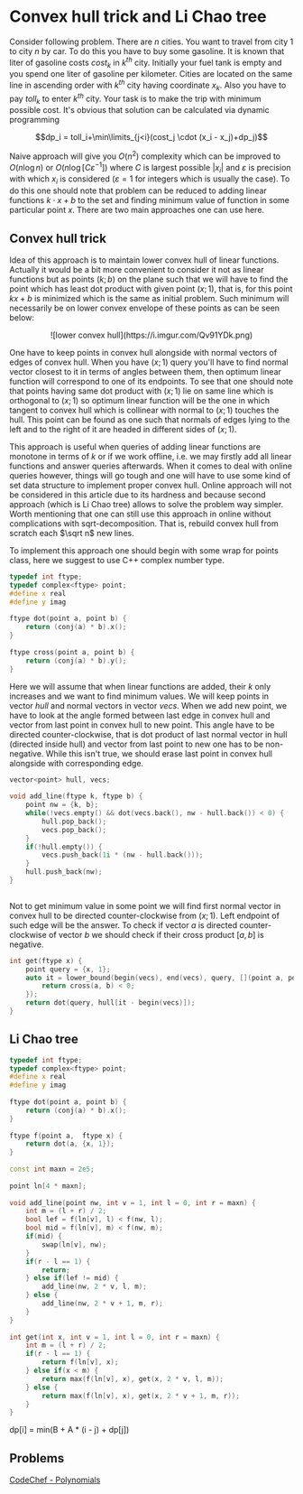 <!--?title Convex hull trick and Li Chao tree -->

# Convex hull trick and Li Chao tree

Consider following problem. There are $n$ cities. You want to travel from city $1$ to city $n$ by car. To do this you have to buy some gasoline. It is known that liter of gasoline costs $cost_k$ in $k^{th}$ city. Initially your fuel tank is empty and you spend one liter of gasoline per kilometer. Cities are located on the same line in ascending order with $k^{th}$ city having coordinate $x_k$. Also you have to pay $toll_k$ to enter $k^{th}$ city. Your task is to make the trip with minimum possible cost. It's obvious that solution can be calculated via dynamic programming

$$dp_i = toll_i+\min\limits_{j<i}(cost_j \cdot (x_i - x_j)+dp_j)$$

Naive approach will give you $O(n^2)$ complexity which can be improved to $O(n \log n)$ or $O(n \log [C \varepsilon^{-1}])$ where $C$ is largest possible $|x_i|$ and $\varepsilon$ is precision with which $x_i$ is considered ($\varepsilon = 1$ for integers which is usually the case). To do this one should note that problem can be reduced to adding linear functions $k \cdot x + b$ to the set and finding minimum value of function in some particular point $x$. There are two main approaches one can use here.

## Convex hull trick

Idea of this approach is to maintain lower convex hull of linear functions. Actually it would be a bit more convenient to consider it not as linear functions but as points $(k;b)$ on the plane such that we will have to find the point which has least dot product with given point $(x;1)$, that is, for this point $kx+b$ is minimized which is the same as initial problem. Such minimum will necessarily be on lower convex envelope of these points as can be seen below:

<center> ![lower convex hull](https://i.imgur.com/Qv91YDk.png) </center>

One have to keep points in convex hull alongside with normal vectors of edges of convex hull. When you have $(x;1)$ query you'll have to find normal vector closest to it in terms of angles between them, then optimum linear function will correspond to one of its endpoints. To see that one should note that points having same dot product with $(x;1)$ lie on same line which is orthogonal to $(x;1)$ so optimum linear function will be the one in which tangent to convex hull which is collinear with normal to $(x;1)$ touches the hull. This point can be found as one such that normals of edges lying to the left and to the right of it are headed in different sides of $(x;1)$.

This approach is useful when queries of adding linear functions are monotone in terms of $k$ or if we work offline, i.e. we may firstly add all linear functions and answer queries afterwards. When it comes to deal with online queries however, things will go tough and one will have to use some kind of set data structure to implement proper convex hull. Online approach will not be considered in this article due to its hardness and because second approach (which is Li Chao tree) allows to solve the problem way simpler. Worth mentioning that one can still use this approach in online without complications with sqrt-decomposition. That is, rebuild convex hull from scratch each $\sqrt n$ new lines. 

To implement this approach one should begin with some wrap for points class, here we suggest to use C++ complex number type.

```cpp
typedef int ftype;
typedef complex<ftype> point;
#define x real
#define y imag
 
ftype dot(point a, point b) {
	return (conj(a) * b).x();
}
 
ftype cross(point a, point b) {
	return (conj(a) * b).y();
}
```

Here we will assume that when linear functions are added, their $k$ only increases and we want to find minimum values. We will keep points in vector $hull$ and normal vectors in vector $vecs$. When we add new point, we have to look at the angle formed between last edge in convex hull and vector from last point in convex hull to new point. This angle have to be directed counter-clockwise, that is dot product of last normal vector in hull (directed inside hull) and vector from last point to new one has to be non-negative. While this isn't true, we should erase last point in convex hull alongside with corresponding edge.

```cpp
vector<point> hull, vecs;
 
void add_line(ftype k, ftype b) {
    point nw = {k, b};
    while(!vecs.empty() && dot(vecs.back(), nw - hull.back()) < 0) {
        hull.pop_back();
        vecs.pop_back();
    }
    if(!hull.empty()) {
        vecs.push_back(1i * (nw - hull.back()));
    }
    hull.push_back(nw);
}
 
```
Not to get minimum value in some point we will find first normal vector in convex hull to be directed counter-clockwise from $(x;1)$. Left endpoint of such edge will be the answer. To check if vector $a$ is directed counter-clockwise of vector $b$ we should check if their cross product $[a,b]$ is negative.
```cpp
int get(ftype x) {
    point query = {x, 1};
    auto it = lower_bound(begin(vecs), end(vecs), query, [](point a, point b) {
        return cross(a, b) < 0;
    });
    return dot(query, hull[it - begin(vecs)]);
}
```

## Li Chao tree

```cpp
typedef int ftype;
typedef complex<ftype> point;
#define x real
#define y imag
 
ftype dot(point a, point b) {
    return (conj(a) * b).x();
}
 
ftype f(point a,  ftype x) {
    return dot(a, {x, 1});
}
 
const int maxn = 2e5;
 
point ln[4 * maxn];
 
void add_line(point nw, int v = 1, int l = 0, int r = maxn) {
    int m = (l + r) / 2;
    bool lef = f(ln[v], l) < f(nw, l);
    bool mid = f(ln[v], m) < f(nw, m);
    if(mid) {
        swap(ln[v], nw);
    }
    if(r - l == 1) {
        return;
    } else if(lef != mid) {
        add_line(nw, 2 * v, l, m);
    } else {
        add_line(nw, 2 * v + 1, m, r);
    }
}
 
int get(int x, int v = 1, int l = 0, int r = maxn) {
    int m = (l + r) / 2;
    if(r - l == 1) {
        return f(ln[v], x);
    } else if(x < m) {
        return max(f(ln[v], x), get(x, 2 * v, l, m));
    } else {
        return max(f(ln[v], x), get(x, 2 * v + 1, m, r));
    }
}
```

dp[i] = min(B + A * (i - j) + dp[j])

## Problems

[CodeChef - Polynomials](https://www.codechef.com/NOV17/problems/POLY)
